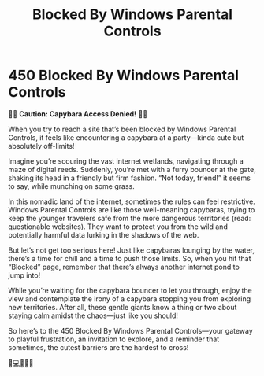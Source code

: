 ﻿---
category: 4xx
code: 450
cover: https://firebasestorage.googleapis.com/v0/b/capy-http.appspot.com/o/Capy-450-750x600.webp?alt=media
thumbnail: https://firebasestorage.googleapis.com/v0/b/capy-http.appspot.com/o/Capy-450-250x200.webp?alt=media
coverAlt: Blocked By Windows Parental Controls
description: Blocked By Windows Parental Controls
tags:
- 4xx
title: Blocked By Windows Parental Controls
---


# 450 Blocked By Windows Parental Controls

🚫🐹 **Caution: Capybara Access Denied!** 🐹🚫

When you try to reach a site that’s been blocked by Windows Parental Controls, it feels like encountering a capybara at a party—kinda cute but absolutely off-limits! 

Imagine you’re scouring the vast internet wetlands, navigating through a maze of digital reeds. Suddenly, you’re met with a furry bouncer at the gate, shaking its head in a friendly but firm fashion. “Not today, friend!” it seems to say, while munching on some grass.

In this nomadic land of the internet, sometimes the rules can feel restrictive. Windows Parental Controls are like those well-meaning capybaras, trying to keep the younger travelers safe from the more dangerous territories (read: questionable websites). They want to protect you from the wild and potentially harmful data lurking in the shadows of the web.

But let’s not get too serious here! Just like capybaras lounging by the water, there’s a time for chill and a time to push those limits. So, when you hit that “Blocked” page, remember that there’s always another internet pond to jump into! 

While you’re waiting for the capybara bouncer to let you through, enjoy the view and contemplate the irony of a capybara stopping you from exploring new territories. After all, these gentle giants know a thing or two about staying calm amidst the chaos—just like you should!

So here’s to the 450 Blocked By Windows Parental Controls—your gateway to playful frustration, an invitation to explore, and a reminder that sometimes, the cutest barriers are the hardest to cross!

🐾💻🐹💔🚀